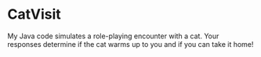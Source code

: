 # CatVisit
My Java code simulates a role-playing encounter with a cat. Your responses determine if the cat warms up to you and if you can take it home!
